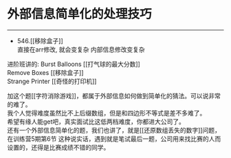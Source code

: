 # 外部信息简单化的处理技巧


---

- 546.[[移除盒子]]  
  直接在arr修改, 就会变复杂 内部信息修改变复杂

进阶班讲的:
Burst Balloons [[打气球的最大分数]]   
Remove Boxes [[移除盒子]]  
Strange Printer [[奇怪的打印机]]  

加这个题[[字符消除游戏]]，都属于外部信息如何做到简单化的猜法。可以说非常的难了。  
我个人觉得难度虽然比不上后缀数组，但是和四边形不等式是差不多难了。  
希望有缘人能get吧，真实面试比这低两档难度，你都进大公司了。  
还有一个外部信息简单化的题，我们也讲了，就是[[还原数组丢失的数字]]问题，在训练营5期第6节  这种说实话，遇到就是笔试最后一题，公司用来找比赛的人而设置的，还得是比赛成绩不错的同学。 

